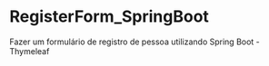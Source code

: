 # RegisterForm_SpringBoot
Fazer um formulário de registro de pessoa utilizando Spring Boot - Thymeleaf
